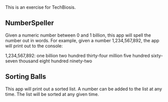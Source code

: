 
This is an exercise for TechBiosis.

NumberSpeller
-------------
Given a numeric number between 0 and 1 billion, this app will spell the number out in words. For example, given a number 1,234,567,892, the app will print out to the console:

1,234,567,892: one billion two hundred thirty-four million five hundred sixty-seven thousand eight hundred ninety-two



Sorting Balls
-------------
This app will print out a sorted list. A number can be added to the list at any time. The list will be sorted at any given time.
